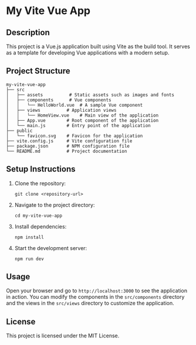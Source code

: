 # My Vite Vue App

## Description
This project is a Vue.js application built using Vite as the build tool. It serves as a template for developing Vue applications with a modern setup.

## Project Structure
```
my-vite-vue-app
├── src
│   ├── assets          # Static assets such as images and fonts
│   ├── components      # Vue components
│   │   └── HelloWorld.vue  # A sample Vue component
│   ├── views          # Application views
│   │   └── HomeView.vue    # Main view of the application
│   ├── App.vue        # Root component of the application
│   └── main.js        # Entry point of the application
├── public
│   └── favicon.svg    # Favicon for the application
├── vite.config.js     # Vite configuration file
├── package.json       # NPM configuration file
└── README.md          # Project documentation
```

## Setup Instructions
1. Clone the repository:
   ```
   git clone <repository-url>
   ```
2. Navigate to the project directory:
   ```
   cd my-vite-vue-app
   ```
3. Install dependencies:
   ```
   npm install
   ```
4. Start the development server:
   ```
   npm run dev
   ```

## Usage
Open your browser and go to `http://localhost:3000` to see the application in action. You can modify the components in the `src/components` directory and the views in the `src/views` directory to customize the application.

## License
This project is licensed under the MIT License.